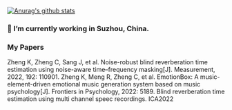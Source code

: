 [![Anurag's github stats](https://github-readme-stats.vercel.app/api?username=KaitongZheng&theme=synthwave)](https://github.com/anuraghazra/github-readme-stats)

### 🌱 I’m currently working in Suzhou, China.

### My Papers
Zheng K, Zheng C, Sang J, et al. Noise-robust blind reverberation time estimation using noise-aware time–frequency masking[J]. Measurement, 2022, 192: 110901.
Zheng K, Meng R, Zheng C, et al. EmotionBox: A music-element-driven emotional music generation system based on music psychology[J]. Frontiers in Psychology, 2022: 5189.
Blind reverberation time estimation using multi channel speec recordings. ICA2022

<!--
**KaitongZheng/KaitongZheng** is a ✨ _special_ ✨ repository because its `README.md` (this file) appears on your GitHub profile.

Here are some ideas to get you started:

- 🔭 I’m currently working on ...
- 🌱 I’m currently learning ...
- 👯 I’m looking to collaborate on ...
- 🤔 I’m looking for help with ...
- 💬 Ask me about ...
- 📫 How to reach me: ...
- 😄 Pronouns: ...
- ⚡ Fun fact: ...
-->
